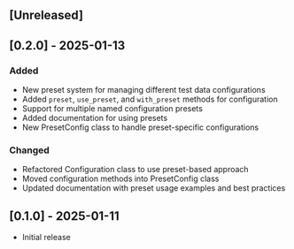 ## [Unreleased]

## [0.2.0] - 2025-01-13
### Added
- New preset system for managing different test data configurations
- Added `preset`, `use_preset`, and `with_preset` methods for configuration
- Support for multiple named configuration presets
- Added documentation for using presets
- New PresetConfig class to handle preset-specific configurations

### Changed
- Refactored Configuration class to use preset-based approach
- Moved configuration methods into PresetConfig class
- Updated documentation with preset usage examples and best practices

## [0.1.0] - 2025-01-11
- Initial release